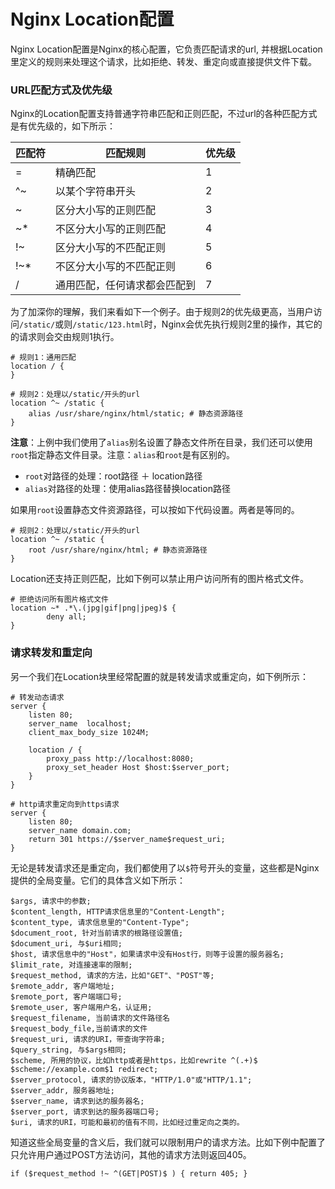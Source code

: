 # Nginx Location配置

Nginx Location配置是Nginx的核心配置，它负责匹配请求的url, 并根据Location里定义的规则来处理这个请求，比如拒绝、转发、重定向或直接提供文件下载。

### URL匹配方式及优先级

Nginx的Location配置支持普通字符串匹配和正则匹配，不过url的各种匹配方式是有优先级的，如下所示：

|匹配符|匹配规则|优先级|
| -------------| ------------------------------| --------|
|\=|精确匹配|1|
|\^\~|以某个字符串开头|2|
|\~|区分大小写的正则匹配|3|
|\~\*|不区分大小写的正则匹配|4|
|!\~|区分大小写的不匹配正则|5|
|!\~\*|不区分大小写的不匹配正则|6|
|/|通用匹配，任何请求都会匹配到|7|

为了加深你的理解，我们来看如下一个例子。由于规则2的优先级更高，当用户访问`/static/`​或则`/static/123.html`​时，Nginx会优先执行规则2里的操作，其它的的请求则会交由规则1执行。

```highlight
# 规则1：通用匹配
location / {
}

# 规则2：处理以/static/开头的url
location ^~ /static {                     
    alias /usr/share/nginx/html/static; # 静态资源路径
}
```

**注意**：上例中我们使用了`alias`​别名设置了静态文件所在目录，我们还可以使用`root`​指定静态文件目录。注意：`alias`​和`root`​是有区别的。

- ​`root`​对路径的处理：root路径 ＋ location路径
- ​`alias`​对路径的处理：使用alias路径替换location路径

如果用`root`​设置静态文件资源路径，可以按如下代码设置。两者是等同的。

```highlight
# 规则2：处理以/static/开头的url
location ^~ /static {                     
    root /usr/share/nginx/html; # 静态资源路径
}
```

Location还支持正则匹配，比如下例可以禁止用户访问所有的图片格式文件。

```highlight
# 拒绝访问所有图片格式文件
location ~* .*\.(jpg|gif|png|jpeg)$ {
        deny all;
}
```

### 请求转发和重定向

另一个我们在Location块里经常配置的就是转发请求或重定向，如下例所示：

```highlight
# 转发动态请求
server {  
    listen 80;                                                     
    server_name  localhost;                                           
    client_max_body_size 1024M;

    location / {
        proxy_pass http://localhost:8080;   
        proxy_set_header Host $host:$server_port;
    }
}

# http请求重定向到https请求
server {
    listen 80;
    server_name domain.com;
    return 301 https://$server_name$request_uri;
}
```

无论是转发请求还是重定向，我们都使用了以`$`​符号开头的变量，这些都是Nginx提供的全局变量。它们的具体含义如下所示：

```highlight
$args, 请求中的参数;
$content_length, HTTP请求信息里的"Content-Length";
$content_type, 请求信息里的"Content-Type";
$document_root, 针对当前请求的根路径设置值;
$document_uri, 与$uri相同;
$host, 请求信息中的"Host"，如果请求中没有Host行，则等于设置的服务器名;
$limit_rate, 对连接速率的限制;
$request_method, 请求的方法，比如"GET"、"POST"等;
$remote_addr, 客户端地址;
$remote_port, 客户端端口号;
$remote_user, 客户端用户名，认证用;
$request_filename, 当前请求的文件路径名
$request_body_file,当前请求的文件
$request_uri, 请求的URI，带查询字符串;
$query_string, 与$args相同;
$scheme, 所用的协议，比如http或者是https，比如rewrite ^(.+)$ $scheme://example.com$1 redirect;
$server_protocol, 请求的协议版本，"HTTP/1.0"或"HTTP/1.1";
$server_addr, 服务器地址;
$server_name, 请求到达的服务器名;
$server_port, 请求到达的服务器端口号;
$uri, 请求的URI，可能和最初的值有不同，比如经过重定向之类的。
```

知道这些全局变量的含义后，我们就可以限制用户的请求方法。比如下例中配置了只允许用户通过POST方法访问，其他的请求方法则返回405。

```highlight
if ($request_method !~ ^(GET|POST)$ ) { return 405; }
```
